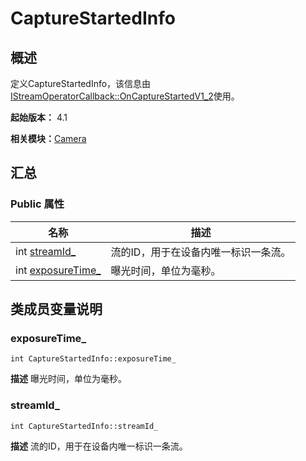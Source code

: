 # CaptureStartedInfo


## 概述

定义CaptureStartedInfo，该信息由[IStreamOperatorCallback::OnCaptureStartedV1_2](interface_i_stream_operator_callback_v12.md#oncapturestartedv1_2)使用。

**起始版本：** 4.1

**相关模块：**[Camera](_camera_v12.md)


## 汇总


### Public 属性

| 名称 | 描述 | 
| -------- | -------- |
| int [streamId_](#streamid_) | 流的ID，用于在设备内唯一标识一条流。  | 
| int [exposureTime_](#exposuretime_) | 曝光时间，单位为毫秒。  | 


## 类成员变量说明


### exposureTime_

```
int CaptureStartedInfo::exposureTime_
```
**描述**
曝光时间，单位为毫秒。


### streamId_

```
int CaptureStartedInfo::streamId_
```
**描述**
流的ID，用于在设备内唯一标识一条流。
